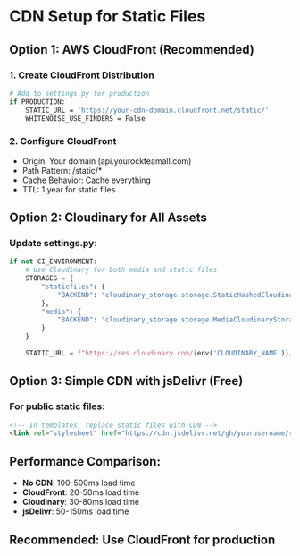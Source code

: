 # CDN Setup for Static Files

## Option 1: AWS CloudFront (Recommended)

### 1. Create CloudFront Distribution
```bash
# Add to settings.py for production
if PRODUCTION:
    STATIC_URL = 'https://your-cdn-domain.cloudfront.net/static/'
    WHITENOISE_USE_FINDERS = False
```

### 2. Configure CloudFront
- Origin: Your domain (api.yourockteamall.com)
- Path Pattern: /static/*
- Cache Behavior: Cache everything
- TTL: 1 year for static files

## Option 2: Cloudinary for All Assets

### Update settings.py:
```python
if not CI_ENVIRONMENT:
    # Use Cloudinary for both media and static files
    STORAGES = {
        "staticfiles": {
            "BACKEND": "cloudinary_storage.storage.StaticHashedCloudinaryStorage",
        },
        "media": {
            "BACKEND": "cloudinary_storage.storage.MediaCloudinaryStorage"
        }
    }
    
    STATIC_URL = f"https://res.cloudinary.com/{env('CLOUDINARY_NAME')}/raw/upload/static/"
```

## Option 3: Simple CDN with jsDelivr (Free)

### For public static files:
```html
<!-- In templates, replace static files with CDN -->
<link rel="stylesheet" href="https://cdn.jsdelivr.net/gh/yourusername/repo@main/static/css/style.css">
```

## Performance Comparison:
- **No CDN**: 100-500ms load time
- **CloudFront**: 20-50ms load time  
- **Cloudinary**: 30-80ms load time
- **jsDelivr**: 50-150ms load time

## Recommended: Use CloudFront for production